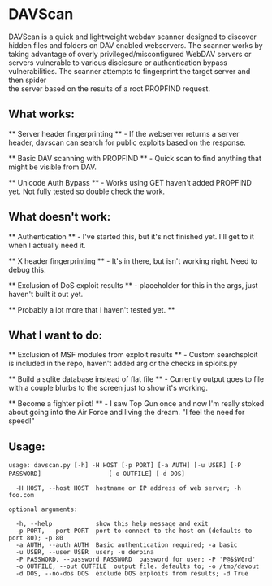 # DAVScan 

DAVScan is a quick and lightweight webdav scanner designed to discover hidden files and folders on DAV enabled webservers.
The scanner works by taking advantage of overly privileged/misconfigured WebDAV servers or servers vulnerable to various 
disclosure or authentication bypass vulnerabilities. The scanner attempts to fingerprint the target server and then spider	
the server based on the results of a root PROPFIND request.

## What works:

** Server header fingerprinting ** - If the webserver returns a server header, davscan can search for public exploits based on the response.

** Basic DAV scanning with PROPFIND ** - Quick scan to find anything that might be visible from DAV.

** Unicode Auth Bypass ** - Works using GET haven't added PROPFIND yet.  Not fully tested so double check the work.

## What doesn't work:

** Authentication ** - I've started this, but it's not finished yet.  I'll get to it when I actually need it.

** X header fingerprinting ** - It's in there, but isn't working right.  Need to debug this.

** Exclusion of DoS exploit results ** - placeholder for this in the args, just haven't built it out yet.

** Probably a lot more that I haven't tested yet. **

## What I want to do:

** Exclusion of MSF modules from exploit results ** - Custom searchsploit is included in the repo, haven't added arg or the checks in sploits.py

** Build a sqlite database instead of flat file ** - Currently output goes to file with a couple blurbs to the screen just to show it's working.  

** Become a fighter pilot! ** - I saw Top Gun once and now I'm really stoked about going into the Air Force and living the dream.  "I feel the need for speed!"

## Usage:

`usage: davscan.py [-h] -H HOST [-p PORT] [-a AUTH] [-u USER] [-P PASSWORD]`
`                  [-o OUTFILE] [-d DOS]`

`  -H HOST, --host HOST  hostname or IP address of web server; -h foo.com`  

`optional arguments:`

`  -h, --help            show this help message and exit`  
`  -p PORT, --port PORT  port to connect to the host on (defaults to port 80); -p 80`  
`  -a AUTH, --auth AUTH  Basic authentication required; -a basic`  
`  -u USER, --user USER  user; -u derpina`  
`  -P PASSWORD, --password PASSWORD  password for user; -P 'P@$$W0rd'`  
`  -o OUTFILE, --out OUTFILE  output file. defaults to; -o /tmp/davout`  
`  -d DOS, --no-dos DOS  exclude DOS exploits from results; -d True`  


